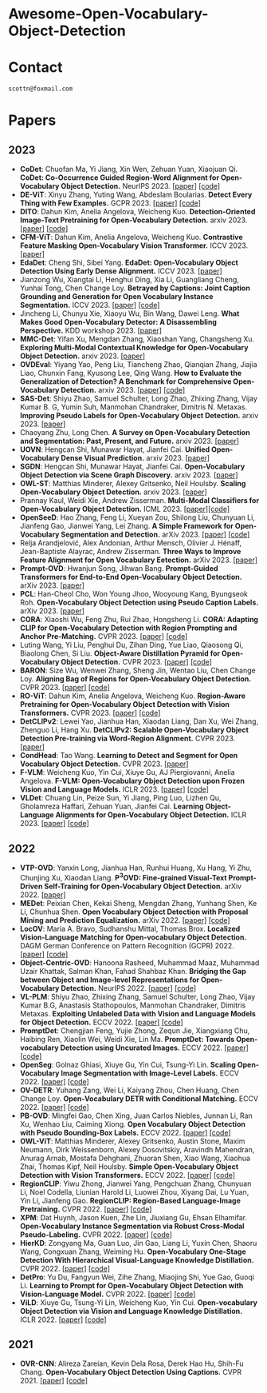 # Awesome-Open-Vocabulary-Object-Detection

# Contact
```
scottn@foxmail.com
```

# <span id='Papers'>Papers</span>
## 2023
+ **CoDet**: Chuofan Ma, Yi Jiang, Xin Wen, Zehuan Yuan, Xiaojuan Qi. **CoDet: Co-Occurrence Guided Region-Word Alignment for Open-Vocabulary Object Detection.** NeurIPS 2023. [[paper]](https://arxiv.org/abs/2310.16667) [[code]](https://github.com/CVMI-Lab/CoDet)
+ **DE-ViT**: Xinyu Zhang, Yuting Wang, Abdeslam Boularias. **Detect Every Thing with Few Examples.** GCPR 2023. [[paper]](https://arxiv.org/abs/2309.12969) [[code]](https://github.com/mlzxy/devit)
+ **DITO**: Dahun Kim, Anelia Angelova, Weicheng Kuo. **Detection-Oriented Image-Text Pretraining for Open-Vocabulary Detection.** arxiv 2023. [[paper]](https://paperswithcode.com/paper/detection-oriented-image-text-pretraining-for) [[code]](https://github.com/google-research/google-research/tree/master/fvlm/dito)
+ **CFM-ViT**: Dahun Kim, Anelia Angelova, Weicheng Kuo. **Contrastive Feature Masking Open-Vocabulary Vision Transformer.** ICCV 2023. [[paper]](https://paperswithcode.com/paper/contrastive-feature-masking-open-vocabulary)
+ **EdaDet**: Cheng Shi, Sibei Yang. **EdaDet: Open-Vocabulary Object Detection Using Early Dense Alignment.** ICCV 2023. [[paper]](https://arxiv.org/abs/2309.01151) 
+ Jianzong Wu, Xiangtai Li, Henghui Ding, Xia Li, Guangliang Cheng, Yunhai Tong, Chen Change Loy. **Betrayed by Captions: Joint Caption Grounding and Generation for Open Vocabulary Instance Segmentation.** ICCV 2023. [[paper]](https://openaccess.thecvf.com/content/ICCV2023/papers/Wu_Betrayed_by_Captions_Joint_Caption_Grounding_and_Generation_for_Open_ICCV_2023_paper.pdf) [[code]](https://github.com/jianzongwu/betrayed-by-captions)
+ Jincheng Li, Chunyu Xie, Xiaoyu Wu, Bin Wang, Dawei Leng. **What Makes Good Open-Vocabulary Detector: A Disassembling Perspective.** KDD workshop 2023. [[paper]](https://arxiv.org/abs/2309.00227)
+ **MMC-Det**: Yifan Xu, Mengdan Zhang, Xiaoshan Yang, Changsheng Xu. **Exploring Multi-Modal Contextual Knowledge for Open-Vocabulary Object Detection.** arxiv 2023. [[paper]](https://arxiv.org/abs/2308.15846)
+ **OVDEval**: Yiyang Yao, Peng Liu, Tiancheng Zhao, Qianqian Zhang, Jiajia Liao, Chunxin Fang, Kyusong Lee, Qing Wang. **How to Evaluate the Generalization of Detection? A Benchmark for Comprehensive Open-Vocabulary Detection.** arxiv 2023. [[paper]](https://arxiv.org/abs/2308.13177) [[code]](https://github.com/om-ai-lab/OVDEval)
+ **SAS-Det**: Shiyu Zhao, Samuel Schulter, Long Zhao, Zhixing Zhang, Vijay Kumar B. G, Yumin Suh, Manmohan Chandraker, Dimitris N. Metaxas. **Improving Pseudo Labels for Open-Vocabulary Object Detection.** arxiv 2023. [[paper]](https://arxiv.org/abs/2308.06412)
+ Chaoyang Zhu, Long Chen. **A Survey on Open-Vocabulary Detection and Segmentation: Past, Present, and Future.** arxiv 2023. [[paper]](https://arxiv.org/abs/2307.09220)
+ **UOVN**: Hengcan Shi, Munawar Hayat, Jianfei Cai. **Unified Open-Vocabulary Dense Visual Prediction.** arxiv 2023. [[paper]](https://arxiv.org/abs/2307.08238)
+ **SGDN**: Hengcan Shi, Munawar Hayat, Jianfei Cai. **Open-Vocabulary Object Detection via Scene Graph Discovery.** arxiv 2023. [[paper]](https://arxiv.org/abs/2307.03339)
+ **OWL-ST**: Matthias Minderer, Alexey Gritsenko, Neil Houlsby. **Scaling Open-Vocabulary Object Detection.** arxiv 2023. [[paper]](https://arxiv.org/abs/2306.09683)
+ Prannay Kaul, Weidi Xie, Andrew Zisserman. **Multi-Modal Classifiers for Open-Vocabulary Object Detection.** ICML 2023. [[paper]](https://openreview.net/pdf?id=Nuymym2DZF)[[code]](https://github.com/prannaykaul/mm-ovod)
+ **OpenSeeD**: Hao Zhang, Feng Li, Xueyan Zou, Shilong Liu, Chunyuan Li, Jianfeng Gao, Jianwei Yang, Lei Zhang. **A Simple Framework for Open-Vocabulary Segmentation and Detection.** arXiv 2023. [[paper]](https://arxiv.org/abs/2303.08131) [[code]](https://github.com/IDEA-Research/OpenSeeD)
+ Relja Arandjelović, Alex Andonian, Arthur Mensch, Olivier J. Hénaff, Jean-Baptiste Alayrac, Andrew Zisserman. **Three Ways to Improve Feature Alignment for Open Vocabulary Eetection.** arXiv 2023. [[paper]](https://arxiv.org/abs/2303.13518)
+ **Prompt-OVD**: Hwanjun Song, Jihwan Bang. **Prompt-Guided Transformers for End-to-End Open-Vocabulary Object Detection.** arXiv 2023. [[paper]](https://arxiv.org/abs/2303.14386)
+ **PCL**: Han-Cheol Cho, Won Young Jhoo, Wooyoung Kang, Byungseok Roh. **Open-Vocabulary Object Detection using Pseudo Caption Labels.** arXiv 2023. [[paper]](https://arxiv.org/abs/2303.13040)
+ **CORA**: Xiaoshi Wu, Feng Zhu, Rui Zhao, Hongsheng Li. **CORA: Adapting CLIP for Open-Vocabulary Detection with Region Prompting and Anchor Pre-Matching.** CVPR 2023. [[paper]](https://openaccess.thecvf.com/content/CVPR2023/papers/Wu_CORA_Adapting_CLIP_for_Open-Vocabulary_Detection_With_Region_Prompting_and_CVPR_2023_paper.pdf) [[code]](https://github.com/tgxs002/CORA)
+ Luting Wang, Yi Liu, Penghui Du, Zihan Ding, Yue Liao, Qiaosong Qi, Biaolong Chen, Si Liu. **Object-Aware Distillation Pyramid for Open-Vocabulary Object Detection.** CVPR 2023. [[paper]](https://openaccess.thecvf.com/content/CVPR2023/papers/Wang_Object-Aware_Distillation_Pyramid_for_Open-Vocabulary_Object_Detection_CVPR_2023_paper.pdf) [[code]](https://github.com/LutingWang/OADP)
+ **BARON**: Size Wu, Wenwei Zhang, Sheng Jin, Wentao Liu, Chen Change Loy. **Aligning Bag of Regions for Open-Vocabulary Object Detection.** CVPR 2023. [[paper]](https://openaccess.thecvf.com/content/CVPR2023/papers/Wu_Aligning_Bag_of_Regions_for_Open-Vocabulary_Object_Detection_CVPR_2023_paper.pdf) [[code]](https://github.com/wusize/ovdet)
+ **RO-ViT**: Dahun Kim, Anelia Angelova, Weicheng Kuo. **Region-Aware Pretraining for Open-Vocabulary Object Detection with Vision Transformers.** CVPR 2023. [[paper]](https://openaccess.thecvf.com/content/CVPR2023/papers/Kim_Region-Aware_Pretraining_for_Open-Vocabulary_Object_Detection_With_Vision_Transformers_CVPR_2023_paper.pdf) [[code]](https://github.com/google-research/google-research/tree/master/fvlm/rovit)
+ **DetCLIPv2**: Lewei Yao, Jianhua Han, Xiaodan Liang, Dan Xu, Wei Zhang, Zhenguo Li, Hang Xu. **DetCLIPv2: Scalable Open-Vocabulary Object Detection Pre-training via Word-Region Alignment.** CVPR 2023. [[paper]](https://openaccess.thecvf.com/content/CVPR2023/papers/Yao_DetCLIPv2_Scalable_Open-Vocabulary_Object_Detection_Pre-Training_via_Word-Region_Alignment_CVPR_2023_paper.pdf)
+ **CondHead**: Tao Wang. **Learning to Detect and Segment for Open Vocabulary Object Detection.** CVPR 2023. [[paper]](https://openaccess.thecvf.com/content/CVPR2023/papers/Wang_Learning_To_Detect_and_Segment_for_Open_Vocabulary_Object_Detection_CVPR_2023_paper.pdf)
+ **F-VLM**: Weicheng Kuo, Yin Cui, Xiuye Gu, AJ Piergiovanni, Anelia Angelova. **F-VLM: Open-Vocabulary Object Detection upon Frozen Vision and Language Models.** ICLR 2023. [[paper]](https://openreview.net/forum?id=MIMwy4kh9lf) [[code]](https://sites.google.com/view/f-vlm/home)
+ **VLDet**: Chuang Lin, Peize Sun, Yi Jiang, Ping Luo, Lizhen Qu, Gholamreza Haffari, Zehuan Yuan, Jianfei Cai. **Learning Object-Language Alignments for Open-Vocabulary Object Detection.** ICLR 2023. [[paper]](https://openreview.net/pdf?id=mjHlitXvReu) [[code]](https://github.com/clin1223/VLDet)
## 2022
+ **VTP-OVD**: Yanxin Long, Jianhua Han, Runhui Huang, Xu Hang, Yi Zhu, Chunjing Xu, Xiaodan Liang. **P<sup>3</sup>OVD: Fine-grained Visual-Text Prompt-Driven Self-Training for Open-Vocabulary Object Detection.** arXiv 2022. [[paper]](https://arxiv.org/abs/2211.00849)
+ **MEDet**: Peixian Chen, Kekai Sheng, Mengdan Zhang, Yunhang Shen, Ke Li, Chunhua Shen. **Open Vocabulary Object Detection with Proposal Mining and Prediction Equalization.** arXiv 2022. [[paper]](https://arxiv.org/abs/2206.11134) [[code]](https://github.com/PeixianChen/MEDet)
+ **LocOV**: Maria A. Bravo, Sudhanshu Mittal, Thomas Brox. **Localized Vision-Language Matching for Open-vocabulary Object Detection.** DAGM German Conference on Pattern Recognition (GCPR) 2022. [[paper]](https://arxiv.org/abs/2205.06160) [[code]](https://github.com/lmb-freiburg/locov)
+ **Object-Centric-OVD**: Hanoona Rasheed, Muhammad Maaz, Muhammad Uzair Khattak, Salman Khan, Fahad Shahbaz Khan. **Bridging the Gap between Object and Image-level Representations for Open-Vocabulary Detection.** NeurIPS 2022. [[paper]](https://openreview.net/forum?id=aKXBrj0DHm) [[code]](https://github.com/hanoonaR/object-centric-ovd)
+ **VL-PLM**: Shiyu Zhao, Zhixing Zhang, Samuel Schulter, Long Zhao, Vijay Kumar B.G, Anastasis Stathopoulos, Manmohan Chandraker, Dimitris Metaxas. **Exploiting Unlabeled Data with Vision and Language Models for Object Detection.** ECCV 2022. [[paper]](https://www.ecva.net/papers/eccv_2022/papers_ECCV/papers/136690156.pdf) [[code]](https://github.com/xiaofeng94/VL-PLM)
+ **PromptDet**: Chengjian Feng, Yujie Zhong, Zequn Jie, Xiangxiang Chu, Haibing Ren, Xiaolin Wei, Weidi Xie, Lin Ma. **PromptDet: Towards Open-vocabulary Detection using Uncurated Images.** ECCV 2022. [[paper]](https://www.ecva.net/papers/eccv_2022/papers_ECCV/papers/136690691.pdf) [[code]](https://github.com/fcjian/PromptDet)
+ **OpenSeg**: Golnaz Ghiasi, Xiuye Gu, Yin Cui, Tsung-Yi Lin. **Scaling Open-Vocabulary Image Segmentation with Image-Level Labels.** ECCV 2022. [[paper]](https://www.ecva.net/papers/eccv_2022/papers_ECCV/papers/136960532.pdf) [[code]](https://github.com/tensorflow/tpu/tree/641c1ac6e26ed788327b973582cbfa297d7d31e7/models/official/detection/projects/openseg)
+ **OV-DETR**: Yuhang Zang, Wei Li, Kaiyang Zhou, Chen Huang, Chen Change Loy. **Open-Vocabulary DETR with Conditional Matching.** ECCV 2022. [[paper]](https://www.ecva.net/papers/eccv_2022/papers_ECCV/papers/136690107.pdf) [[code]](https://github.com/yuhangzang/OV-DETR)
+ **PB-OVD**: Mingfei Gao, Chen Xing, Juan Carlos Niebles, Junnan Li, Ran Xu, Wenhao Liu, Caiming Xiong. **Open Vocabulary Object Detection with Pseudo Bounding-Box Labels.** ECCV 2022. [[paper]](https://www.ecva.net/papers/eccv_2022/papers_ECCV/papers/136700263.pdf) [[code]](https://github.com/salesforce/PB-OVD)
+ **OWL-ViT**: Matthias Minderer, Alexey Gritsenko, Austin Stone, Maxim Neumann, Dirk Weissenborn, Alexey Dosovitskiy, Aravindh Mahendran, Anurag Arnab, Mostafa Dehghani, Zhuoran Shen, Xiao Wang, Xiaohua Zhai, Thomas Kipf, Neil Houlsby. **Simple Open-Vocabulary Object Detection with Vision Transformers.** ECCV 2022. [[paper]](https://www.ecva.net/papers/eccv_2022/papers_ECCV/papers/136700714.pdf) [[code]](https://github.com/google-research/scenic/tree/main/scenic/projects/owl_vit)
+ **RegionCLIP**: Yiwu Zhong, Jianwei Yang, Pengchuan Zhang, Chunyuan Li, Noel Codella, Liunian Harold Li, Luowei Zhou, Xiyang Dai, Lu Yuan, Yin Li, Jianfeng Gao. **RegionCLIP: Region-Based Language-Image Pretraining.** CVPR 2022. [[paper]](https://openaccess.thecvf.com/content/CVPR2022/html/Zhong_RegionCLIP_Region-Based_Language-Image_Pretraining_CVPR_2022_paper.html) [[code]](https://github.com/microsoft/RegionCLIP)
+ **XPM**: Dat Huynh, Jason Kuen, Zhe Lin, Jiuxiang Gu, Ehsan Elhamifar. **Open-Vocabulary Instance Segmentation via Robust Cross-Modal Pseudo-Labeling.** CVPR 2022. [[paper]](https://openaccess.thecvf.com/content/CVPR2022/html/Huynh_Open-Vocabulary_Instance_Segmentation_via_Robust_Cross-Modal_Pseudo-Labeling_CVPR_2022_paper.html) [[code]](https://github.com/hbdat/cvpr22_cross_modal_pseudo_labeling)
+ **HierKD**: Zongyang Ma, Guan Luo, Jin Gao, Liang Li, Yuxin Chen, Shaoru Wang, Congxuan Zhang, Weiming Hu. **Open-Vocabulary One-Stage Detection With Hierarchical Visual-Language Knowledge Distillation.** CVPR 2022. [[paper]](https://openaccess.thecvf.com/content/CVPR2022/papers/Ma_Open-Vocabulary_One-Stage_Detection_With_Hierarchical_Visual-Language_Knowledge_Distillation_CVPR_2022_paper.pdf) [[code]](https://github.com/mengqiDyangge/HierKD)
+ **DetPro**: Yu Du, Fangyun Wei, Zihe Zhang, Miaojing Shi, Yue Gao, Guoqi Li. **Learning to Prompt for Open-Vocabulary Object Detection with Vision-Language Model.** CVPR 2022. [[paper]](https://openaccess.thecvf.com/content/CVPR2022/papers/Du_Learning_To_Prompt_for_Open-Vocabulary_Object_Detection_With_Vision-Language_Model_CVPR_2022_paper.pdf) [[code]](https://github.com/dyabel/detpro)
+ **ViLD**: Xiuye Gu, Tsung-Yi Lin, Weicheng Kuo, Yin Cui. **Open-vocabulary Object Detection via Vision and Language Knowledge Distillation.** ICLR 2022. [[paper]](https://openreview.net/forum?id=lL3lnMbR4WU) [[code]](https://github.com/tensorflow/tpu/tree/master/models/official/detection/projects/vild)

## 2021
+ **OVR-CNN**: Alireza Zareian, Kevin Dela Rosa, Derek Hao Hu, Shih-Fu Chang. **Open-Vocabulary Object Detection Using Captions.** CVPR 2021. [[paper]](https://openaccess.thecvf.com/content/CVPR2021/papers/Zareian_Open-Vocabulary_Object_Detection_Using_Captions_CVPR_2021_paper.pdf) [[code]](https://github.com/alirezazareian/ovr-cnn)
